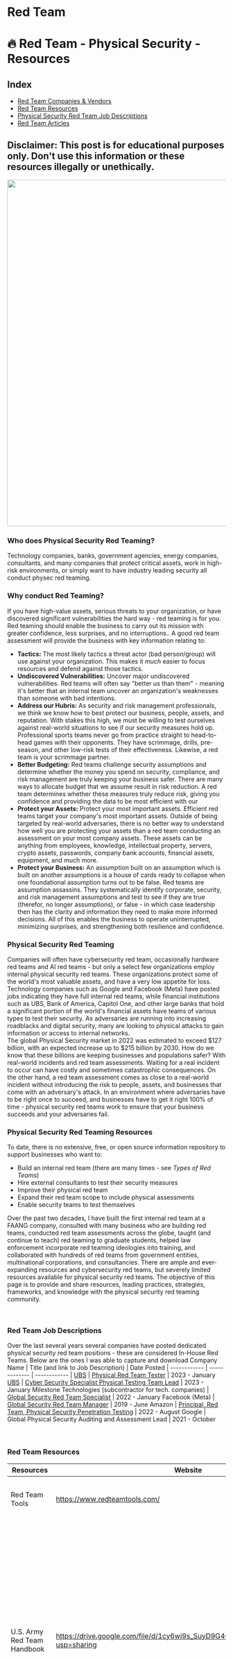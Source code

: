 # Red Team

#       :fire: Red Team - Physical Security - Resources

## Index
- [Red Team Companies & Vendors](#red-team-companies-and-vendors)
- [Red Team Resources](#red-team-resources)
- [Physical Security Red Team Job Descriptions](#red-team-job-descriptions)
- [Red Team Articles](#red-team-articles)

## Disclaimer: This post is for educational purposes only. Don't use this information or these resources illegally or unethically. 

<p align="center">
<img src="https://i.imgur.com/SqnFpPb.jpeg" width="800">
</p>

### Who does Physical Security Red Teaming?

Technology companies, banks, government agencies, energy companies, consultants, and many companies that protect critical assets, work in high-risk environments, or simply want to have industry leading security all conduct physec red teaming. 

### Why conduct Red Teaming?

If you have high-value assets, serious threats to your organization, or have discovered significant vulnerabilities the hard way - red teaming is for you. Red teaming should enable the business to carry out its mission with greater confidence, less surprises, and no interruptions.. A good red team assessment will provide the business with key information relating to:
+ **Tactics:** The most likely tactics a threat actor (bad person/group) will use against your organization. This makes it *much* easier to focus resources and defend against those tactics. 
+ **Undiscovered Vulnerabilities:** Uncover major undiscovered vulnerabilities. Red teams will often say "better us than them" - meaning it's better that an internal team uncover an organization's weaknesses than someone with bad intentions. 
+ **Address our Hubris:** As security and risk management professionals, we think we know how to best protect our business, people, assets, and reputation. With stakes this high, we must be willing to test ourselves against real-world situations to see if our security measures hold up. Professional sports teams never go from practice straight to head-to-head games with their opponents. They have scrimmage, drills, pre-season, and other low-risk tests of their effectiveness. Likewise, a red team is your scrimmage partner. 
+ **Better Budgeting:** Red teams challenge security assumptions and determine whether the money you spend on security, compliance, and risk management are truly keeping your business safer. There are many ways to allocate budget that we assume result in risk reduction. A red team determines whether these measures truly reduce risk, giving you confidence and providing the data to be most efficient with our 
+ **Protect your Assets:** Protect your most important assets. Efficient red teams target your company's most important assets. Outside of being targeted by real-world adversaries, there is no better way to understand how well you are protecting your assets than a red team conducting an assessment on your most company assets. These assets can be anything from employees, knowledge, intellectual property, servers, crypto assets, passwords, company bank accounts, financial assets, equipment, and much more.  
+ **Protect your Business:** An assumption built on an assumption which is built on another assumptions is a house of cards ready to collapse when one foundational assumption turns out to be false. Red teams are assumption assassins. They systematically identify corporate, security, and risk management assumptions and test to see if they are true (therefor, no longer assumptions), or false - in which case leadership then has the clarity and information they need to make more informed decisions. All of this enables the business to operate uninterrupted, minimizing surprises, and strengthening both resilience and confidence.   

### Physical Security Red Teaming

Companies will often have cybersecurity red team, occasionally hardware red teams and AI red teams - but only a select few organizations employ internal physical security red teams. These organizations protect some of the world's most valuable assets, and have a very low appetite for loss. Technology companies such as Google and Facebook (Meta) have posted jobs indicating they have full internal red teams, while financial institutions such as UBS, Bank of America, Capitol One, and other large banks that hold a significant portion of the world's financial assets have teams of various types to test their security. As adversaries are running into increasing roadblacks and digital security, many are looking to physical attacks to gain information or access to internal networks. 
<br>
The global Physical Security market in 2022 was estimated to exceed $127 billion, with an expected increase up to $215 billion by 2030. How do we know that these billions are keeping businesses and populations safer? With real-world incidents and red team assessments. Waiting for a real incident to occur can have costly and sometimes catastrophic consequences. On the other hand, a red team assessment comes as close to a real-world incident without introducing the risk to people, assets, and businesses that come with an adversary's attack. In an environment where adversaries have to be right once to succeed, and businesses have to get it right 100% of time - physical security red teams work to ensure that your business succeeds and your adversaries fail. 

### Physical Security Red Teaming Resources

To date, there is no extensive, free, or open source information repository to support businesses who want to:
+ Build an internal red team (there are many times - see *Types of Red Teams*)
+ Hire external consultants to test their security measures
+ Improve their physical red team
+ Expand their red team scope to include physical assessments
+ Enable security teams to test themselves

Over the past two decades, I have built the first internal red team at a FAANG company, consulted with many business who are building red teams, conducted red team assessments across the globe, taught (and continue to teach) red teaming to graduate students, helped law enforcement incorporate red teaming ideologies into training, and collaborated with hundreds of red teams from government entities, multinational corporations, and consultancies. There are ample and ever-expanding resources and cybersecurity red teams, but severely limited resources available for physical security red teams. The objective of this page is to provide and share resources, leading practices, strategies, frameworks, and knowledge with the physical security red teaming community. 

<br/>

### Red Team Job Descriptions
Over the last several years several companies have posted dedicated physical security red team positions - these are considered In-House Red Teams. Below are the ones I was able to capture and download 
Company Name   | Title (and link to Job Description) | Date Posted |
------------ | ------------- | ------------ |
<a name="ubstester"></a> [UBS](https://www.ubs.com/) | [Physical Red Team Tester](https://docs.google.com/document/d/1u_Vn-6rEx21jJn8qJImE-S_kMhBpoAqCC5tUexa8RUQ/edit?usp=share_link) | 2023 - January
<a name="ubstestercyber"></a> [UBS](https://www.ubs.com/) | [Cyber Security Specialist Physical Testing Team Lead](https://docs.google.com/document/d/1XPnluY9bB9Z_Rv28d5uxX0BVR5-4Q7LKegw1AoctvWU/edit?usp=share_link) | 2023 - January
<a name="milestone"></a> Milestone Technologies (subcontractor for tech. companies) | [Global Security Red Team Specialist](https://docs.google.com/document/d/1FQwQlTEDToQIRPGgRbz-E1pTPY5BVHcvz3Hnnfxxj9U/edit?usp=share_link) | 2022 - January
<a name="ubstester"></a> Facebook (Meta) | [Global Security Red Team Manager](https://docs.google.com/document/d/1liFfugGDZ25_WYCsh96m_Z3OYznfO8_n4oCLwmvkPrY/edit?usp=share_link) | 2019 - June
<a name="ubstester"></a> Amazon | [Principal, Red Team, Physical Security Penetration Testing](https://docs.google.com/document/d/119e1jA1bAK9ms-Gm036XtU2xKNCRr4ZVlPam76dKWl4/edit?usp=share_link) | 2022 - August
<a name="ubstester"></a> Google | Global Physical Security Auditing and Assessment Lead | 2021 - October
<br/>
<br/>
<br/>

### Red Team Resources
Resources | Website | Description |
-------------------------------- | ------- | --- |
<a name="redteamtools"></a> Red Team Tools | https://www.redteamtools.com/ | Best place to buy high-quality red team tools |
<a name="ufmcs"></a> U.S. Army Red Team Handbook | https://drive.google.com/file/d/1cy6wi9s_SuyD9G4Qh8c5gRoBCEX5rDdn/view?usp=sharing | Decision-support focused red teaming PDF put out by the (former) United States Foreign Military and Cultural Studies (UFMCS) Group. No one is better at critical thinking focused red teaming than this group, and this is their latest (and last) publication. |
<a name="hak5"></a> Hak5 | https://shop.hak5.org/ | Tech. for red teamers |
<a name="toool"></a> Toool | https://www.toool.us/ | Largest (and best) lock picking group. Join their community! |
<a name="davidprobinsky"></a> Probinsky's Covert Entry Toolkit | https://github.com/DavidProbinsky/RedTeam-Physical-Tools | Lists and descriptions of covert entry toolkits | 
<a name="sparrowslockpicks"></a> Sparrows Lock Picks | https://www.sparrowslockpicks.com/ | Lock picks and tools of the trade |
<a name="redteamalliance"></a> Red Team Alliance | https://www.redteamalliance.com/ | Red Team & Covert Entry Training
<br />
<br />

### Red Team Companies and Vendors
Company | Strengths | In Their Own Words |
-------------------------------- | ------- | --- |
<a name="coregroup"></a> [The CORE Group](https://www.thecoregroup.net) | Red Teaming, Access Control Testing, Technical Exploitation, Creative/New/Emerging Exploits. Seeks to understand your business and address the most likely threats, impactful scenarios, and valuable assets to your company. Detailed reports may include photos/video. Often recommends specific products to ameliorate risks. | Blended attacks coupling surreptitious penetration with information procurement for a full picture of your security posture.  |
<a name="rozin"></a> [Rozin Security](https://www.rozinsecurity.com) | Red Team Assessments, Deep-Cover Social Engineer, International Red Team Assessments | Rozin Security offers next level premium Red Team assessment services. We leverage years of experience our Red Team operators gained in intelligence agencies, military special operations units, and undercover law enforcement operations. That allows us to provide your organization with a quality assessment performed accurately from the adversary’s standpoint, uncovering relevant threat actors’ objectives and operational capability. We simulate relevant threat actors ranging from corporate espionage to low-level criminals, from terrorists and hacktivists to foreign governments. Red Team assessments exploit and identify vulnerabilities in operational, physical, and technological domains within your operations. The Red Team assessment drives proactive change of security operations and creates a partnership between various departments and the Red Team to identify exploitable vulnerabilities to reduce the likelihood of catastrophic security incidents. |
<a name="covertaccessteam"></a> [CovertAccess Team](https://www.covertaccessteam.com/) | Cyber-Physical Security Assessments | Covert Access Team also specializes in physical penetration testing, an often overlooked, yet critical component of comprehensive security. We evaluate the strength of your physical security measures by simulating attempts to gain unauthorized access to your premises. Our skilled operatives analyze potential weaknesses in perimeter security, access controls, surveillance systems, and more. With a focus on integrating physical security with cyber resilience, we enable your organization to withstand a full spectrum of threats. |
<a name="redteamsecurity"></a> [RedTeam Security](https://www.redteamsecure.com/) | Cyber-enabled physical and physical-enabled cyber attacks. Great details (example report) provided up front to clients. | RedTeam Security's physical pen testing solution uncovers real-world vulnerabilities in the physical barriers and the systems that support them, meant to protect employees, sensitive information, and expensive hardware. Physical pen test specialists create simulated attacks that mimic criminals' actions to gain unauthorized access to sensitive equipment, data centers, or sensitive information. Some tested barriers might include doors and locks, fences, intrusion alarms, or even security guards and other employees. A RedTeam ethical hacker may leverage social engineering techniques to convince well-intentioned employees to provide building access that they should not have. They might even gain access to a meeting room and pick up credentials, access badges, or information left unattended. RedTeam Security teams know precisely how criminals might access computer systems and buildings. A security consultant may rely upon any or all these methods to gain access to the specified locations during a physical penetration test and identify damage that could be done once that access is gained. |
<a name="Chameleon"></a> [Chameleon Associates](https://chameleonassociates.com/red-teaming-penetration-testing/) | Though I have not personally worked with Chameleon Associates, I have heard they have a wide network of talent across the US and some of Europe. I have also heard their skillsets are focused on covert entry and social engineering. | The Only Way To Measure Return On Investment In Security Is Through Red Teaming! The cost of being unprepared can prove alarmingly high! To insure that your facilities are well-protected and secure, it is essential to test your procedures, personnel and security framework. Chameleon assembles an impartial and objective team to access your vulnerabilities through the eyes of your adversary. |
<a name="Abel"></a> [Abel Consulting](https://www.abelrisk.com/services/rt-pen-tests/) | By far the best red team vendor in existence. Also - **my own business** - just to ensure full disclosure. Strengths include high-quality work with budget-friendly pricing, along with the ability to bring red team professionals with a wide array of talents to bear depending on the needs of the assessment. Our network of experienced red teamers is our strength. We are also heavily safety-focused, so if you are operating in a risk averse or highly sensitive environment, we will work upfront on multiple levels of safeguards to ensure we safety and effectively test your systems without introducing any undue risk. | Abel Consulting conducts physical security assessments ranging from low-level assurance testing (e.g. can you trick our guards into plugging in a USB or letting us inside the building) to full-scale assessments where we emulate complex nation-state adversaries, using the tactics, techniques, and procedures (TTPs) that your most persistent and dangerous adversaries will use. We have experience assessing government building, schools, data centers, education facilities (K-12 and higher education campuses), corporate offices, fortune 500 headquarters, aviation sites, oil & gas corporations (offices, infrastructure, and plants), along with many critical infrastructure sectors, and much more. Each assessment is tailored to fit your needs, and our unique risk-based reporting ensures that you can effectively prioritize the most significant risks, while enabling you to easily accept risks that are within your organization’s risk appetite. Clients receive written reports, a risk register to track findings and fixes over time, along with USBs (or cloud-based sharing) of images, video, audio, and other media that can be used to inform remediation efforts or support security awareness training across the company.   

<br />
Don't see your company on this list? Send me your name, website, and a description of your physical security red teaming work in your own words. Shawn[at]AbelRisk.com
<br />

### Red Team Articles
A selection of the best articles (and select quotes) on the wide array and significant impact of red teaming across industries:
+ [Bloomberg Government](https://about.bgov.com/news/deploy-a-government-contracting-red-team-john-chierichella/): How Red Teaming helps government contractors win major contracts
   - "By harnessing the full potential of those guides—the red team—contractors can increase their chances of winning bids, fortify their projects against potential threats, and gauge their competitors’ strengths."
  - "A red team is a coordinated group of experts assembled from outside the proposal team, or even outside the affected business unit. Its task is to critically evaluate, provide a fresh perspective on, and reveal hidden vulnerabilities in a proposal. A red team offers an independent and impartial scrutiny of the proposal from multiple angles."
  - "Commit to a building a red team composed of diverse experts from various disciplines."
  - "It is easy to fall into the trap of seeking validation rather than criticism. However, a red team’s value lies in its ability to pinpoint weaknesses that internal stakeholders might overlook due to their familiarity with the project."
  - "Integrating the red team’s insights into a comprehensive risk management plan fosters a culture of continuous improvement"
+ [Twitter's Use of Red Teams for New Products](https://www.theverge.com/23334224/twitter-extremism-features-health-research-team-elon-musk-acquisition)
  - "Researchers conducted a “red team” exercise, bringing together employees across the company to explore how the tool could be misused."
  - "The team assigned to the project [Spaces] worked overtime trying to get the feature out the door and didn’t schedule a red team exercise until August 10th — three months after launch."
  - "Spaces went live without a comprehensive assessment of the key risks, and white nationalists and terrorists flooded the platform"
  - "Earlier this year, Twitter walked back plans to monetize adult content after a red team found that the platform had failed to adequately address child sexual exploitation material."
+ [How Twitter's Childporn problem ruined its OnlyFans competition plans](https://www.theverge.com/23327809/twitter-onlyfans-child-sexual-content-problem-elon-musk)
  - "Before the final go-ahead to launch, though, Twitter convened 84 employees to form what it called a “Red Team.” The goal was “to pressure-test the decision to allow adult creators to monetize on the platform"
  - "What the Red Team discovered derailed the project: Twitter could not safely allow adult creators to sell subscriptions because the company was not — and still is not — effectively policing harmful sexual content on the platform."
  - "Taking the Red Team report seriously, leadership decided it would not launch Adult Content Monetization until Twitter put more health and safety measures in place."
  - "The Red Team report “was part of a discussion, which ultimately led us to pause the workstream for the right reasons,” said Twitter spokeswoman Katie Rosborough."
  - "Given the size of the opportunity, the Red Team wrote, “ACM can help fund infrastructure engineering improvements to the rest of the platform.” "
